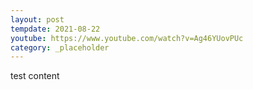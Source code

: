 ```yaml
---
layout: post
tempdate: 2021-08-22
youtube: https://www.youtube.com/watch?v=Ag46YUovPUc
category: _placeholder
---
```

test content